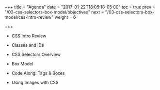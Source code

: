 
+++
title = "Agenda"
date = "2017-01-22T18:05:18-05:00"
toc = true
prev = "/03-css-selectors-box-model/objectives"
next = "/03-css-selectors-box-model/css-intro-review"
weight = 6

+++

- CSS Intro Review

- Classes and IDs

- CSS Selectors Overview

- Box Model

- Code Along: Tags & Boxes

- Using Images with CSS

